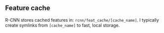 ## Feature cache

R-CNN stores cached features in: `rcnn/feat_cache/[cache_name]`. I typically create symlinks from `[cache_name]` to fast, local storage.

